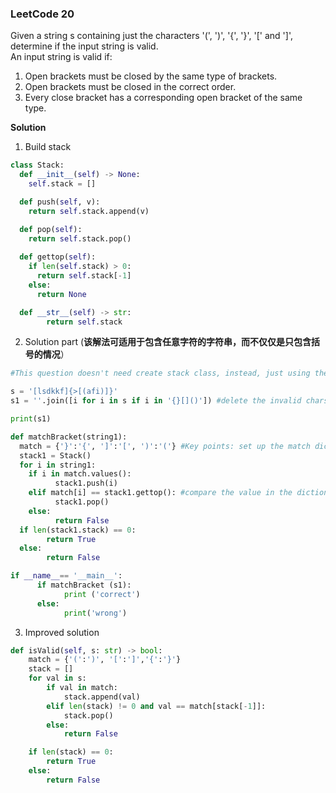 ### LeetCode 20
Given a string s containing just the characters '(', ')', '{', '}', '[' and ']', determine if the input string is valid.  
An input string is valid if:
1) Open brackets must be closed by the same type of brackets.
2) Open brackets must be closed in the correct order.
3) Every close bracket has a corresponding open bracket of the same type.

**Solution**
1) Build stack

```python
class Stack:
  def __init__(self) -> None:
    self.stack = []

  def push(self, v):
    return self.stack.append(v)

  def pop(self):
    return self.stack.pop()
  
  def gettop(self):
    if len(self.stack) > 0:
      return self.stack[-1]
    else:
      return None

  def __str__(self) -> str:
        return self.stack
```

2) Solution part (**该解法可适用于包含任意字符的字符串，而不仅仅是只包含括号的情况**）  

```Python
#This question doesn't need create stack class, instead, just using the idea of stack is okay.**

s = '[lsdkkf]{>[(afi)]}'
s1 = ''.join([i for i in s if i in '{}[]()']) #delete the invalid chars

print(s1)

def matchBracket(string1):
  match = {'}':'{', ']':'[', ')':'('} #Key points: set up the match dictionary, the element waiting for macthing is set as the key.
  stack1 = Stack()
  for i in string1:
    if i in match.values():
          stack1.push(i)
    elif match[i] == stack1.gettop(): #compare the value in the dictionary with the value of top of stack
          stack1.pop()
    else:
          return False
  if len(stack1.stack) == 0:
        return True
  else:
        return False

if __name__== '__main__':
      if matchBracket (s1):
            print ('correct')
      else:
            print('wrong')
```

3) Improved solution

```python
def isValid(self, s: str) -> bool:
    match = {'(':')', '[':']','{':'}'}
    stack = []
    for val in s:
        if val in match:
            stack.append(val)
        elif len(stack) != 0 and val == match[stack[-1]]:
            stack.pop()
        else:
            return False

    if len(stack) == 0:
        return True
    else:
        return False
```
